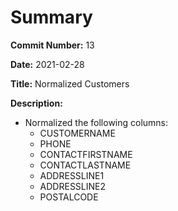 # Summary

**Commit Number:** 13

**Date:** 2021-02-28

**Title:** Normalized Customers

**Description:**

* Normalized the following columns:
	* CUSTOMERNAME
	* PHONE
	* CONTACTFIRSTNAME
	* CONTACTLASTNAME
	* ADDRESSLINE1
	* ADDRESSLINE2
	* POSTALCODE